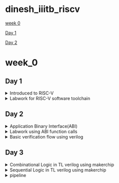 # dinesh_iiitb_riscv

[week 0](#week_0)

[Day 1](#day-1)

[Day 2](#day-2)

# week_0

## Day 1

<details>
 <summary> Introduced to RISC-V </summary>

Reduced Instruction Set Computer (RISC)

RISC-V is an open-source instruction set architecture (ISA).An instruction set architecture defines the set of instructions a processor can execute. RISC-V offers multiple base instruction sets (RV32I, RV64I, etc.) and optional standard extensions (e.g., M for integer multiplication/division, F for single-precision floating-point, D for double-precision floating-point, and more). This modularity allows designers to tailor the architecture to their specific needs.




1. Compilation:
Use a C compiler (e.g., GCC, Clang) to compile the C source code into assembly code. The compiler translates the high-level C code into low-level assembly code that the hardware can understand.

2. Assembly:
Assemble the generated assembly code using an assembler (e.g., GNU Assembler - GAS). The assembler converts the assembly code into machine code, which consists of binary instructions that the hardware can directly execute. The type of instructions depend on what type of hardware it is, if it is risc v then the instructions are also risc v. 

3. Loading:
Load the generated executable binary onto the target hardware. This can involve transferring the binary to a microcontroller, FPGA, or other hardware platform via appropriate interfaces (e.g., JTAG, USB, SD card).

4. Execution on Hardware:
Run the program on the target hardware. The hardware's CPU fetches and executes the machine code instructions, carrying out the logic specified in the C source code.


 <img src="https://github.com/DINESHIIITB/Dinesh_iiitb_asic/assets/140998565/32af6aef-86ab-477d-8311-ab75c07f1edf" alt="Image" width="800" height="600">

 ![image](https://github.com/DINESHIIITB/Dinesh_iiitb_asic/assets/140998565/0cd016a5-194b-416d-b7af-413719f8308a)


 ![image](https://github.com/DINESHIIITB/Dinesh_iiitb_asic/assets/140998565/08a57f36-4213-49d9-b460-16ebf3c73dea)

 ![image](https://github.com/DINESHIIITB/Dinesh_iiitb_asic/assets/140998565/221a2940-d404-40f0-8115-72e7117bab7a)


 ![image](https://github.com/DINESHIIITB/Dinesh_iiitb_asic/assets/140998565/3808de68-89e8-4d9d-bceb-d3ea9e2a637b)

 ![image](https://github.com/DINESHIIITB/Dinesh_iiitb_asic/assets/140998565/e2daaf2f-d3e1-4f71-8e23-c2575ed7bf27)

 ![image](https://github.com/DINESHIIITB/Dinesh_iiitb_asic/assets/140998565/782461c7-51df-4614-8058-3a7dcc89dd54)





</details>	

<details>
 <summary> Labwork for RISC-V software toolchain </summary>

### C program to computer sum from 1 to n

the leafpad will create .c file  weher we need to write and execute the program
```
leafpad sum1ton.c
gcc sum1ton.c
ls -ltr
./a.out
```


 ![image](https://github.com/DINESHIIITB/Dinesh_iiitb_asic/assets/140998565/03a045ae-ed9f-4578-bc07-bede663b6203)

 


### RISC GCC compile and disammble

1. riscv64-unknown-elf-gcc: This is the RISC-V GCC compiler executable used for compiling C code targeting the RISC-V architecture.
2. -O1: This option specifies the optimization level to be used during compilation. In this case, -O1 indicates a moderate level of optimization.

3. -mabi=lp64: This option specifies the ABI (Application Binary Interface) to use. The lp64 ABI indicates that integers (int type) are 32 bits and pointers are 64 bits.

4. -march=rv64i: This option specifies the target RISC-V architecture and extension. In this case, rv64i indicates a 64-bit base integer (I) instruction set architecture without any additional extensions.

5. -o sum1ton.o: This option specifies the name of the output object file that will be generated after compilation. In this case, the output object file will be named sum1ton.o.

6. sum1ton.c: This is the source C file that you want to compile, named sum1ton.c.

7. -d : This is an option or flag passed to the objdump tool. The -d flag tells objdump to disassemble the contents of the object file, which means it will display the assembly code generated from the binary instructions in the object file.
8. |: This is a pipe operator, which is used to pass the output of one command as the input to another command.
9. less: This is a terminal pager program that allows you to view the contents of a file one screen at a time. It's often used to read and scroll through large text outputs.
10. -Ofast: This is an optimization flag. -Ofast is a high-level optimization level that enables aggressive optimization, potentially sacrificing some level of standard compliance for performance. It's suitable for code where performance is critical.
11. press q to exit form less program

   the assembly codefor main  has 11 intructions which starts from 10184 to 101ac, increments by 4 bytes for each instruction.
 ```
 riscv64-unknown-elf-gcc -O1 -mabi=lp64 -march=rv64i -o sum1ton.o sum1ton.c
ls -ltr sum1ton.o
riscv64-unknown-elf-objdump -d sum1ton.o
riscv64-unknown-elf-objdump -d sum1ton.o | less
riscv64-unknown-elf-gcc -ofast -mabi=lp64 -march=rv64i -o sum1ton.o  sum1ton.c

```

![image](https://github.com/DINESHIIITB/dinesh_iiitb_riscv/assets/140998565/6ba38814-b5bf-4ef4-be62-52112c2a5bf2)

![image](https://github.com/DINESHIIITB/dinesh_iiitb_riscv/assets/140998565/231be7d9-32e4-4b40-85d4-5f1913260cea)

By searching /main in the command we will get this assembly code

![image](https://github.com/DINESHIIITB/dinesh_iiitb_riscv/assets/140998565/6cfdecc1-3ece-42ae-9a86-df45adbd0f71)

We got the optimized assembly code by using -Ofast

![image](https://github.com/DINESHIIITB/dinesh_iiitb_riscv/assets/140998565/39e57177-5a2e-46cd-953b-a6fa001d5420)


### Spike simulation and Debug

Using the spike command we can execute and debug

-d : used to debug the main line by line

```
spike pk sum1ton.o
spike -d pk sum1ton.o
```

Load upper immediate: This instruction loads the immediate value  into register . The lui (Load Upper Immediate) instruction sets the upper 20 bits of one register to other register. This is often used to set up memory addresses or constants.

![image](https://github.com/DINESHIIITB/dinesh_iiitb_riscv/assets/140998565/de602847-0c85-4661-aef4-eda61a52f00c)

addi sp, sp, -16: This instruction subtracts 16 from the value in the stack pointer sp. It allocates space on the stack for local variables or temporary storage.

![image](https://github.com/DINESHIIITB/dinesh_iiitb_riscv/assets/140998565/92575dd5-13c0-4683-bbcc-73eadca3fd2d)

### Debugging sum1ton using spike

(spike) until pc 0 100b0

bbl loader

(spike) reg 0 a0

0x0000000000000001

(spike) 
core   0: 0x00000000000100b0 (0x00021537) lui     a0, 0x21

(spike) reg 0 a0
0x0000000000021000

(spike) reg 0 sp
0x0000003ffffffb50

(spike)         
core   0: 0x00000000000100b4 (0xff010113) addi    sp, sp, -16

(spike) reg 0 sp
0x0000003ffffffb40

(spike) reg 0 a0
0x0000000000021000

(spike) 
core   0: 0x00000000000100b8 (0x00f00613) li      a2, 15

(spike) reg 0 a2
0x000000000000000f

(spike) 
core   0: 0x00000000000100bc (0x00500593) li      a1, 5

(spike) reg 0 a1
0x0000000000000005

(spike) 
core   0: 0x00000000000100c0 (0x18050513) addi    a0, a0, 384

(spike) reg 0 a1
0x0000000000000005

(spike) 
core   0: 0x00000000000100c4 (0x00113423) sd      ra, 8(sp)

(spike) reg 0 a0 
0x0000000000021180

(spike) until pc 0 100cc    
sum of number from 1 to 5 is 15

(spike) 
core   0: 0x00000000000100cc (0x00813083) ld      ra, 8(sp)

(spike) reg 0 ra            
0x0000000000010138

(spike) 
core   0: 0x00000000000100d0 (0x00000513) li      a0, 0

(spike) reg 0 a0
0x0000000000000000

(spike) 
core   0: 0x00000000000100d4 (0x01010113) addi    sp, sp, 16

(spike) reg 0 sp
0x0000003ffffffb50

(spike) 
core   0: 0x00000000000100d8 (0x00008067) ret
(spike) 



![image](https://github.com/DINESHIIITB/dinesh_iiitb_riscv/assets/140998565/be98da42-8bbd-4b22-90bf-02a09d8af104)


###64 bit unsigned integers


RISC V double word can represent  is 0 to ((2^n)-1) unsigned numbers

![image](https://github.com/DINESHIIITB/dinesh_iiitb_riscv/assets/140998565/c9f6176a-9ee9-49f1-9420-ced0e99f407c)


### 64 bit signed integers

By using 2`s compliment we can represent negative numbers

![image](https://github.com/DINESHIIITB/dinesh_iiitb_riscv/assets/140998565/42b09686-1a05-423d-adeb-bc468f90acf4)

* for positive numbers MSB is 0
* for nagative numbers MSB is 1
* RISC V double word can represent  is 0 to ((2^n-1)-1) for positive and -1 to -2^(n-1).

*The instructions operate on singed and unsigned are called as Base integer instructions RV64I

### Lab for Unsigned integers

* The max value of 64 bit unsigned integer is (2^64) -1. So we are checking whether we will get the same value or not if we increase the bit size.
   
![image](https://github.com/DINESHIIITB/dinesh_iiitb_riscv/assets/140998565/1bfa0c7f-9ae4-4c8b-9bef-529add8362ac)

![image](https://github.com/DINESHIIITB/dinesh_iiitb_riscv/assets/140998565/621d9104-0479-45ab-9a89-b2b90a12df35)

RISC V is 64 bit instruction so for both the codes we got the same value

![image](https://github.com/DINESHIIITB/dinesh_iiitb_riscv/assets/140998565/00c0fad0-e02b-4b3b-9a1a-bd7776fbc9a5)

And we are decreasing the value of n , we may get the output or not ,it depends on the whether th evalue is in the rangeof  long long

![image](https://github.com/DINESHIIITB/dinesh_iiitb_riscv/assets/140998565/e882b0b3-acfa-4bfd-a2d2-405cc985ae58)


![image](https://github.com/DINESHIIITB/dinesh_iiitb_riscv/assets/140998565/6252c1cc-43d1-4884-a70d-4c7fb41a2d45)

Checking whether we will get negative valuefor unsigned integers or not.
![image](https://github.com/DINESHIIITB/dinesh_iiitb_riscv/assets/140998565/db734e15-14fc-4965-b26f-2df75887fcc0)

Asexpected unsigned integer starts from 0 and we got 0
![image](https://github.com/DINESHIIITB/dinesh_iiitb_riscv/assets/140998565/27d54f19-ca18-4c21-bc91-bbaef1c67981)

The long number cant fit in  int so we need to use long long int like the previosu program

![image](https://github.com/DINESHIIITB/dinesh_iiitb_riscv/assets/140998565/b31b4f9a-7fe3-4c64-a090-30f18bad9c63)

![image](https://github.com/DINESHIIITB/dinesh_iiitb_riscv/assets/140998565/0b961fb5-9017-436c-a4b6-08bf4106a1d6)
 
</details>	


## Day 2


<details>
 <summary> Application Binary Interface(ABI) </summary>

 ### Introduction

* Programs can access the register via system calls this interface is called as Application Binary interface. The RISC-V ABI, like other ABIs, specifies rules and conventions for how programs interact with the hardware and the operating system in the RISC-V architecture. 

 ![image](https://github.com/DINESHIIITB/dinesh_iiitb_riscv/assets/140998565/0e072588-3c65-42cf-8311-223005a2df1e)

### Memory allocation for double words

Limited Register Space: Processors have a limited number of registers available for data storage and manipulation. RISC-V, like many other architectures, typically provides a relatively small number of registers (e.g., 32 general-purpose registers). This limited register space is optimized for fast access and execution of instructions but is not sufficient to store all program data and instructions. Memory is used to store both program code (instructions) and data. Registers are used for storing frequently accessed data and intermediate results during program execution. However, there isn't enough space in registers to store the entire program, especially larger programs. Thats we are storing the data in memory 

![image](https://github.com/DINESHIIITB/dinesh_iiitb_riscv/assets/140998565/6414dc6e-96c2-4593-ab20-6e5c232a12ae)

1. add Instruction:

    * Mnemonic: add
    * Syntax: add rd, rs1, rs2
    * Operation: This instruction adds the values of registers rs1 and rs2 and stores the result in register rd.
```
add x3, x1, x2  # Adds the values in registers x1 and x2, stores the result in x3.
```
![image](https://github.com/DINESHIIITB/dinesh_iiitb_riscv/assets/140998565/35ff4875-d3c7-4ebd-b8d5-1b4428bf457d)

2. ld (Load Doubleword) Instruction:

    * Mnemonic: ld
    * Syntax: ld rd, offset(rs1)
    * Operation: This instruction loads a 64-bit (doubleword) value from memory at the address calculated as the sum of the value in register rs1 and the signed 12-bit offset. It loads the value into register rd.
```
ld x7, -16(x8)  # Loads a 64-bit value from memory at the address x8 - 16 into x7.

```
![image](https://github.com/DINESHIIITB/dinesh_iiitb_riscv/assets/140998565/a912c7cc-1dd1-41dd-8593-1e00c2f11d94)


3. sd (Store Doubleword) Instruction:

    * Mnemonic: sd
    * Syntax: sd rs2, offset(rs1)
    * Operation: This instruction stores the value in register rs2 into memory at the address calculated as the sum of the value in register rs1 and the signed 12-bit offset. It stores a 64-bit (doubleword) value into memory.
```
sd x5, 32(x6)  # Stores the value in x5 into memory at the address x6 + 32.
```

![image](https://github.com/DINESHIIITB/dinesh_iiitb_riscv/assets/140998565/ebfe5706-dda4-4674-87b0-bf4a9923b0b7)


![image](https://github.com/DINESHIIITB/dinesh_iiitb_riscv/assets/140998565/8fd65c8b-4149-41bc-a16d-284784203792)

![image](https://github.com/DINESHIIITB/dinesh_iiitb_riscv/assets/140998565/083d481a-870a-4767-a5e2-ddbc9cb3dc95)

 
</details>	

<details>
 <summary> Labwork using ABI function calls </summary>

![image](https://github.com/DINESHIIITB/dinesh_iiitb_riscv/assets/140998565/31b36470-b438-41dd-8b38-43503d013f8a)

![image](https://github.com/DINESHIIITB/dinesh_iiitb_riscv/assets/140998565/6a66b373-be68-4c97-a210-36682bf20f0e)

```
riscv64-unknown-elf-gcc -Ofast -mabi=lp64 -march=rv64i -o 1to9_custom.o 1to9_custom.c load.S
spike pk 1to9_custom.o
riscv64-unknown-elf-objdump -d 1to9_custom.o |less
```

![image](https://github.com/DINESHIIITB/dinesh_iiitb_riscv/assets/140998565/94d3e103-8858-4a3d-b0c1-48df22b45ca8)

![image](https://github.com/DINESHIIITB/dinesh_iiitb_riscv/assets/140998565/bdff07ca-e59b-4fb1-bca6-1ca6e3f02fe4)
 
</details>	

<details>
 <summary> Basic verification flow using verilog </summary>

vim rv32im.sh has set of commands that will convert into hexfile,iverilog -o testbench.vvp: This is the Icarus Verilog compiler, used to compile a Verilog testbench (testbench.v) along with the picorv32.v file. This step likely sets up a simulation environment for testing the RISC-V program.chmod -x testbench.vvp: Similar to before, this command removes execute permissions from the resulting Verilog simulation file (testbench.vvp).vvp -N testbench.vvp: This command runs the simulation using the compiled Verilog testbench, likely to test the RISC-V program's behavior.

```
vim rv32im.sh
chmod rv32im.sh
./rv32im.sh
```
 
![image](https://github.com/DINESHIIITB/dinesh_iiitb_riscv/assets/140998565/cb8c075e-ded5-4398-b242-35d11ee11e1b)

![image](https://github.com/DINESHIIITB/dinesh_iiitb_riscv/assets/140998565/ce7bfd67-f640-4a0f-9cff-fdb2423bfef5)


 </details>	



## Day 3

<details>
 <summary> Combinational Logic in TL verilog using makerchip </summary>

 ![image](https://github.com/DINESHIIITB/dinesh_iiitb_riscv/assets/140998565/3803cf2b-628b-4fa7-9f4f-db68f7f23b53)

 ![image](https://github.com/DINESHIIITB/dinesh_iiitb_riscv/assets/140998565/7c8fbd2e-b7e3-4058-a39e-be845e93a48e)

![image](https://github.com/DINESHIIITB/dinesh_iiitb_riscv/assets/140998565/da0cd7bc-40de-4fbc-9bf3-88039d9fdca0)

![image](https://github.com/DINESHIIITB/dinesh_iiitb_riscv/assets/140998565/a790a68b-63b7-415b-a2d3-9f506d8e8eab)

![image](https://github.com/DINESHIIITB/dinesh_iiitb_riscv/assets/140998565/7566dafd-b920-4a0b-ae70-2d2e71bef13f)

Makerchip is an integrated development environment (IDE) primarily designed for digital design and hardware description language (HDL) development. It's a web-based platform that allows users to create, simulate, and test digital circuits and systems using popular HDLs like Verilog and SystemVerilog. Here's an explanation of the key features and components of Makerchip:

1. Editor: Makerchip provides a code editor where you can write and edit your hardware description code. It supports common HDLs like Verilog, SystemVerilog, and Chisel.
2. Simulation: Makerchip includes a built-in simulator that lets you simulate and test your digital designs. You can create testbenches, set input values, and observe the behavior of your circuits in real-time.
3. Waveform Viewer: The IDE has a waveform viewer that allows you to visualize the waveforms generated during simulation. This is helpful for debugging and verifying the correctness of your designs.
4. Block Diagram Editor: Makerchip features a block diagram editor that enables you to create high-level block diagrams of your digital systems. You can connect different components and generate structural code automatically.
5. Code Generation: Makerchip can automatically generate Verilog/SystemVerilog code from your block diagram designs. This feature simplifies the process of converting your high-level designs into HDL code.
6. Collaboration: The IDE allows for collaboration by sharing projects and designs with others. You can work on projects with team members and share your work with the Makerchip community.
7. Tutorials and Examples: Makerchip provides a set of tutorials and examples to help users learn and get started with digital design and HDL programming. These resources are valuable for beginners.

* Execrsise 1 pythagorean theorem

![image](https://github.com/DINESHIIITB/dinesh_iiitb_riscv/assets/140998565/e52a868e-1a1a-448a-8358-fa72aea1c1ae)

* Exercise 2 Inverter

![image](https://github.com/DINESHIIITB/dinesh_iiitb_riscv/assets/140998565/620c7194-a320-4b83-a9f0-b9d512a6a9d3)

* Exercise 3 Logic gates

![image](https://github.com/DINESHIIITB/dinesh_iiitb_riscv/assets/140998565/39103251-b832-48e6-9df7-ea1e8ec2e164)

* Exercise 4 Vectors

![image](https://github.com/DINESHIIITB/dinesh_iiitb_riscv/assets/140998565/47d5be3c-520d-4c10-b9ea-6b3e8eaff9ad)

* Exercise 5 1 bit-Mux

  ![image](https://github.com/DINESHIIITB/dinesh_iiitb_riscv/assets/140998565/026e299b-9b5e-4620-8b6c-820623b5a882)

* Exercise 6 8bit-Mux

![image](https://github.com/DINESHIIITB/dinesh_iiitb_riscv/assets/140998565/5f328b3f-4aab-4948-884c-283dee21d009)

* Exercise 7 calculator

![image](https://github.com/DINESHIIITB/dinesh_iiitb_riscv/assets/140998565/cf360ee4-7cd9-442b-b6ee-64b02ad06562)

 </details>	

<details>
 <summary> Sequential Logic in TL verilog using makerchip </summary>

 
* Fibbonacci series

![image](https://github.com/DINESHIIITB/dinesh_iiitb_riscv/assets/140998565/cf9f6ac4-3fbe-47c2-a4ab-f28d507e5248)


![image](https://github.com/DINESHIIITB/dinesh_iiitb_riscv/assets/140998565/be461001-bc30-45c1-94aa-bdf5e788380c)

 
* Counter

![image](https://github.com/DINESHIIITB/dinesh_iiitb_riscv/assets/140998565/75f6e030-8e5d-42b5-ae44-aff1c5e65055)

* Calculator that remembers the last value

![image](https://github.com/DINESHIIITB/dinesh_iiitb_riscv/assets/140998565/2fa420dc-6459-49d8-a002-a772db7af18e)

![image](https://github.com/DINESHIIITB/dinesh_iiitb_riscv/assets/140998565/2edd8f63-02e7-4b4c-a678-e7e42504f5be)

![image](https://github.com/DINESHIIITB/dinesh_iiitb_riscv/assets/140998565/fffed7a9-a0cf-46e9-8deb-eb0740a86678)


 </details>	


<details>
 <summary> pipeline </summary>

![image](https://github.com/DINESHIIITB/dinesh_iiitb_riscv/assets/140998565/daea94a7-82fe-4215-a276-eca8753da9ac)

![image](https://github.com/DINESHIIITB/dinesh_iiitb_riscv/assets/140998565/9dfcaf37-cc61-4d89-9d8c-b7bf84db3a70)

![image](https://github.com/DINESHIIITB/dinesh_iiitb_riscv/assets/140998565/4b8a49b7-ff19-476f-9b13-3c4550c78136)

![image](https://github.com/DINESHIIITB/dinesh_iiitb_riscv/assets/140998565/68db83f2-8e55-4e1f-8a9f-326656b6f6cb)








 
 </details>	
